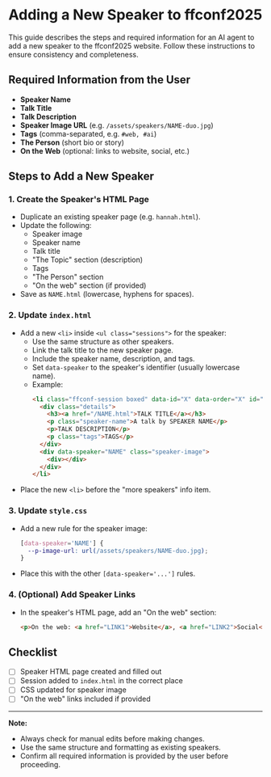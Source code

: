 # Adding a New Speaker to ffconf2025

This guide describes the steps and required information for an AI agent to add a new speaker to the ffconf2025 website. Follow these instructions to ensure consistency and completeness.

## Required Information from the User

- **Speaker Name**
- **Talk Title**
- **Talk Description**
- **Speaker Image URL** (e.g. `/assets/speakers/NAME-duo.jpg`)
- **Tags** (comma-separated, e.g. `#web, #ai`)
- **The Person** (short bio or story)
- **On the Web** (optional: links to website, social, etc.)

## Steps to Add a New Speaker

### 1. Create the Speaker's HTML Page
- Duplicate an existing speaker page (e.g. `hannah.html`).
- Update the following:
  - Speaker image
  - Speaker name
  - Talk title
  - "The Topic" section (description)
  - Tags
  - "The Person" section
  - "On the web" section (if provided)
- Save as `NAME.html` (lowercase, hyphens for spaces).

### 2. Update `index.html`
- Add a new `<li>` inside `<ul class="sessions">` for the speaker:
  - Use the same structure as other speakers.
  - Link the talk title to the new speaker page.
  - Include the speaker name, description, and tags.
  - Set `data-speaker` to the speaker's identifier (usually lowercase name).
  - Example:
    ```html
    <li class="ffconf-session boxed" data-id="X" data-order="X" id="X">
      <div class="details">
        <h3><a href="/NAME.html">TALK TITLE</a></h3>
        <p class="speaker-name">A talk by SPEAKER NAME</p>
        <p>TALK DESCRIPTION</p>
        <p class="tags">TAGS</p>
      </div>
      <div data-speaker="NAME" class="speaker-image">
        <div></div>
      </div>
    </li>
    ```
- Place the new `<li>` before the "more speakers" info item.

### 3. Update `style.css`
- Add a new rule for the speaker image:
  ```css
  [data-speaker='NAME'] {
    --p-image-url: url(/assets/speakers/NAME-duo.jpg);
  }
  ```
- Place this with the other `[data-speaker='...']` rules.

### 4. (Optional) Add Speaker Links
- In the speaker's HTML page, add an "On the web" section:
  ```html
  <p>On the web: <a href="LINK1">Website</a>, <a href="LINK2">Social</a></p>
  ```

## Checklist
- [ ] Speaker HTML page created and filled out
- [ ] Session added to `index.html` in the correct place
- [ ] CSS updated for speaker image
- [ ] "On the web" links included if provided

---

**Note:**
- Always check for manual edits before making changes.
- Use the same structure and formatting as existing speakers.
- Confirm all required information is provided by the user before proceeding.
